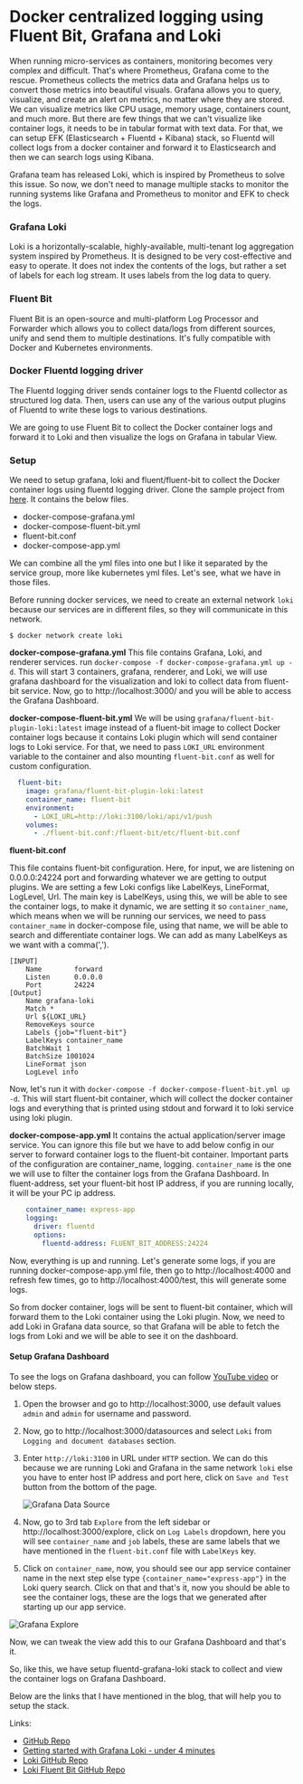# Docker centralized logging using Fluent Bit, Grafana and Loki

When running micro-services as containers, monitoring becomes very complex and difficult. That's where Prometheus, Grafana come to the rescue. Prometheus collects the metrics data and Grafana helps us to convert those metrics into beautiful visuals. Grafana allows you to query, visualize, and create an alert on metrics, no matter where they are stored. We can visualize metrics like CPU usage, memory usage, containers count, and much more. But there are few things that we can't visualize like container logs, it needs to be in tabular format with text data. For that, we can setup EFK (Elasticsearch + Fluentd + Kibana) stack, so Fluentd will collect logs from a docker container and forward it to Elasticsearch and then we can search logs using Kibana.

Grafana team has released Loki, which is inspired by Prometheus to solve this issue. So now, we don't need to manage multiple stacks to monitor the running systems like Grafana and Prometheus to monitor and EFK to check the logs.

### Grafana Loki

Loki is a horizontally-scalable, highly-available, multi-tenant log aggregation system inspired by Prometheus. It is designed to be very cost-effective and easy to operate. It does not index the contents of the logs, but rather a set of labels for each log stream. It uses labels from the log data to query.

### Fluent Bit

Fluent Bit is an open-source and multi-platform Log Processor and Forwarder which allows you to collect data/logs from different sources, unify and send them to multiple destinations. It's fully compatible with Docker and Kubernetes environments.

### Docker Fluentd logging driver

The Fluentd logging driver sends container logs to the Fluentd collector as structured log data. Then, users can use any of the various output plugins of Fluentd to write these logs to various destinations.

We are going to use Fluent Bit to collect the Docker container logs and forward it to Loki and then visualize the logs on Grafana in tabular View.

### Setup

We need to setup grafana, loki and fluent/fluent-bit to collect the Docker container logs using fluentd logging driver. Clone the sample project from [here](https://github.com/thakkaryash94/docker-grafana-loki-fluent-bit-sample). It contains the below files.

- docker-compose-grafana.yml
- docker-compose-fluent-bit.yml
- fluent-bit.conf
- docker-compose-app.yml

We can combine all the yml files into one but I like it separated by the service group, more like kubernetes yml files. Let's see, what we have in those files.

Before running docker services, we need to create an external network `loki` because our services are in different files, so they will communicate in this network.

```shell
$ docker network create loki
```

**docker-compose-grafana.yml**
This file contains Grafana, Loki, and renderer services. run `docker-compose -f docker-compose-grafana.yml up -d`. This will start 3 containers, grafana, renderer, and Loki, we will use grafana dashboard for the visualization and loki to collect data from fluent-bit service. Now, go to http://localhost:3000/ and you will be able to access the Grafana Dashboard.

**docker-compose-fluent-bit.yml**
We will be using `grafana/fluent-bit-plugin-loki:latest` image instead of a fluent-bit image to collect Docker container logs because it contains Loki plugin which will send container logs to Loki service. For that, we need to pass `LOKI_URL` environment variable to the container and also mounting `fluent-bit.conf` as well for custom configuration.

```yaml
  fluent-bit:
    image: grafana/fluent-bit-plugin-loki:latest
    container_name: fluent-bit
    environment:
      - LOKI_URL=http://loki:3100/loki/api/v1/push
    volumes:
      - ./fluent-bit.conf:/fluent-bit/etc/fluent-bit.conf

```

**fluent-bit.conf**

This file contains fluent-bit configuration. Here, for input, we are listening on 0.0.0.0:24224 port and forwarding whatever we are getting to output plugins. We are setting a few Loki configs like LabelKeys, LineFormat, LogLevel, Url. The main key is LabelKeys, using this, we will be able to see the container logs, to make it dynamic, we are setting it so `container_name`, which means when we will be running our services, we need to pass `container_name` in docker-compose file, using that name, we will be able to search and differentiate container logs. We can add as many LabelKeys as we want with a comma(',').

```
[INPUT]
    Name        forward
    Listen      0.0.0.0
    Port        24224
[Output]
    Name grafana-loki
    Match *
    Url ${LOKI_URL}
    RemoveKeys source
    Labels {job="fluent-bit"}
    LabelKeys container_name
    BatchWait 1
    BatchSize 1001024
    LineFormat json
    LogLevel info
```

Now, let's run it with `docker-compose -f docker-compose-fluent-bit.yml up -d`. This will start fluent-bit container, which will collect the docker container logs and everything that is printed using stdout and forward it to loki service using loki plugin.

**docker-compose-app.yml**
It contains the actual application/server image service. You can ignore this file but we have to add below config in our server to forward container logs to the fluent-bit container. Important parts of the configuration are container_name, logging. `container_name` is the one we will use to filter the container logs from the Grafana Dashboard. In fluent-address, set your fluent-bit host IP address, if you are running locally, it will be your PC ip address.

```yml
    container_name: express-app
    logging:
      driver: fluentd
      options:
        fluentd-address: FLUENT_BIT_ADDRESS:24224
```

Now, everything is up and running. Let's generate some logs, if you are running docker-compose-app.yml file, then go to http://localhost:4000 and refresh few times, go to http://localhost:4000/test, this will generate some logs.

So from docker container, logs will be sent to fluent-bit container, which will forward them to the Loki container using the Loki plugin. Now, we need to add Loki in Grafana data source, so that Grafana will be able to fetch the logs from Loki and we will be able to see it on the dashboard.

#### Setup Grafana Dashboard

To see the logs on Grafana dashboard, you can follow [YouTube video](https://youtu.be/qE6hEHNH9dE?t=73) or below steps.

1. Open the browser and go to http://localhost:3000, use default values `admin` and `admin` for username and password.

2. Now, go to http://localhost:3000/datasources and select `Loki` from `Logging and document databases` section.

3. Enter `http://loki:3100` in URL under `HTTP` section. We can do this because we are running Loki and Grafana in the same network `loki` else you have to enter host IP address and port here, click on `Save and Test` button from the bottom of the page.

    ![Grafana Data Source](https://raw.githubusercontent.com/thakkaryash94/docker-grafana-loki-fluent-bit-sample/master/docs/img/datasource.png)

4. Now, go to 3rd tab `Explore` from the left sidebar or http://localhost:3000/explore, click on `Log Labels` dropdown, here you will see `container_name` and `job` labels, these are same labels that we have mentioned in the `fluent-bit.conf` file with `LabelKeys` key.

5. Click on `container_name`, now, you should see our app service container name in the next step else type `{container_name="express-app"}` in the Loki query search. Click on that and that's it, now you should be able to see the container logs, these are the logs that we generated after starting up our app service.

![Grafana Explore](https://raw.githubusercontent.com/thakkaryash94/docker-grafana-loki-fluent-bit-sample/master/docs/img/explore.png)


Now, we can tweak the view add this to our Grafana Dashboard and that's it.

So, like this, we have setup fluentd-grafana-loki stack to collect and view the container logs on Grafana Dashboard.

Below are the links that I have mentioned in the blog, that will help you to setup the stack.

Links:

- [GitHub Repo](https://github.com/thakkaryash94/docker-grafana-loki-fluent-bit-sample)
- [Getting started with Grafana Loki - under 4 minutes](https://youtu.be/qE6hEHNH9dE?t=73)
- [Loki GitHub Repo](https://github.com/grafana/loki/tree/master/cmd/fluent-bit)
- [Loki Fluent Bit GitHub Repo](https://github.com/grafana/loki/tree/master/cmd/fluent-bit)
